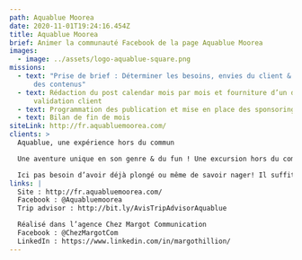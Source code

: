 ```yaml
---
path: Aquablue Moorea
date: 2020-11-01T19:24:16.454Z
title: Aquablue Moorea
brief: Animer la communauté Facebook de la page Aquablue Moorea
images:
  - image: ../assets/logo-aquablue-square.png
missions:
  - text: "Prise de brief : Déterminer les besoins, envies du client & récupération
      des contenus"
  - text: Rédaction du post calendar mois par mois et fourniture d’un document de
      validation client
  - text: Programmation des publication et mise en place des sponsoring
  - text: Bilan de fin de mois
siteLink: http://fr.aquabluemoorea.com/
clients: >
  Aquablue, une expérience hors du commun

  Une aventure unique en son genre & du fun ! Une excursion hors du commun qui utilise de jolis casques jaunes qui permettent à tous, oui je dis bien TOUS, de marcher sous l’eau en toute sécurité.

  Ici pas besoin d’avoir déjà plongé ou même de savoir nager! Il suffit de mettre le casque et hop, on respire sous l’eau, on nage avec les poissons et on refait la scène de l’Odyssée d’Ulysse sans même craindre une douleur aux oreilles, allez, on signe !
links: |
  Site : http://fr.aquabluemoorea.com/
  Facebook : @Aquabluemoorea
  Trip advisor : http://bit.ly/AvisTripAdvisorAquablue

  Réalisé dans l’agence Chez Margot Communication
  Facebook : @ChezMargotCom
  LinkedIn : https://www.linkedin.com/in/margothillion/
---
```

